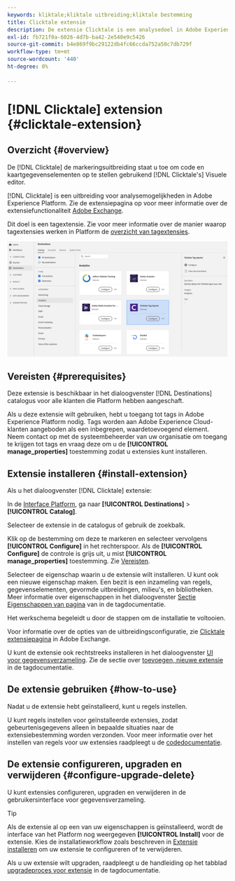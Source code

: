 ```yaml
---
keywords: kliktale;kliktale uitbreiding;kliktale bestemming
title: Clicktale extensie
description: De extensie Clicktale is een analysedoel in Adobe Experience Platform. Voor meer informatie over de uitbreidingsfunctionaliteit, zie de uitbreidingspagina op de Uitwisseling van Adobe.
exl-id: fb721f0a-6026-4d7b-ba42-2e540e9c5426
source-git-commit: b4e869f9bc29122db4fc66ccda752a50c7db729f
workflow-type: tm+mt
source-wordcount: '440'
ht-degree: 0%

---
```


# [!DNL Clicktale] extension {#clicktale-extension}

## Overzicht {#overview}

De [!DNL Clicktale] de markeringsuitbreiding staat u toe om code en kaartgegevenselementen op te stellen gebruikend [!DNL Clicktale's] Visuele editor.

[!DNL Clicktale] is een uitbreiding voor analysemogelijkheden in Adobe Experience Platform. Zie de extensiepagina op voor meer informatie over de extensiefunctionaliteit [Adobe Exchange](https://exchange.adobe.com/experiencecloud.details.100082.html).

Dit doel is een tagextensie. Zie voor meer informatie over de manier waarop tagextensies werken in Platform de [overzicht van tagextensies](../launch-extensions/overview.md).

![Clicktale extensie](../../assets/catalog/analytics/clicktale/catalog.png)

## Vereisten {#prerequisites}

Deze extensie is beschikbaar in het dialoogvenster [!DNL Destinations] catalogus voor alle klanten die Platform hebben aangeschaft.

Als u deze extensie wilt gebruiken, hebt u toegang tot tags in Adobe Experience Platform nodig. Tags worden aan Adobe Experience Cloud-klanten aangeboden als een inbegrepen, waardetoevoegend element. Neem contact op met de systeembeheerder van uw organisatie om toegang te krijgen tot tags en vraag deze om u de **[!UICONTROL manage_properties]** toestemming zodat u extensies kunt installeren.

## Extensie installeren {#install-extension}

Als u het dialoogvenster [!DNL Clicktale] extensie:

In de [Interface Platform](https://platform.adobe.com/), ga naar **[!UICONTROL Destinations]** > **[!UICONTROL Catalog]**.

Selecteer de extensie in de catalogus of gebruik de zoekbalk.

Klik op de bestemming om deze te markeren en selecteer vervolgens **[!UICONTROL Configure]** in het rechterspoor. Als de **[!UICONTROL Configure]** de controle is grijs uit, u mist **[!UICONTROL manage_properties]** toestemming. Zie [Vereisten](#prerequisites).

Selecteer de eigenschap waarin u de extensie wilt installeren. U kunt ook een nieuwe eigenschap maken. Een bezit is een inzameling van regels, gegevenselementen, gevormde uitbreidingen, milieu&#39;s, en bibliotheken. Meer informatie over eigenschappen in het dialoogvenster [Sectie Eigenschappen van pagina](../../../tags/ui/administration/companies-and-properties.md#properties-page) van in de tagdocumentatie.

Het werkschema begeleidt u door de stappen om de installatie te voltooien.

Voor informatie over de opties van de uitbreidingsconfiguratie, zie [Clicktale extensiepagina](https://exchange.adobe.com/experiencecloud.details.100082.html) in Adobe Exchange.

U kunt de extensie ook rechtstreeks installeren in het dialoogvenster [UI voor gegevensverzameling](https://experience.adobe.com/#/data-collection/). Zie de sectie over [toevoegen, nieuwe extensie](../../../tags/ui/managing-resources/extensions/overview.md#add-a-new-extension) in de tagdocumentatie.

## De extensie gebruiken {#how-to-use}

Nadat u de extensie hebt geïnstalleerd, kunt u regels instellen.

U kunt regels instellen voor geïnstalleerde extensies, zodat gebeurtenisgegevens alleen in bepaalde situaties naar de extensiebestemming worden verzonden. Voor meer informatie over het instellen van regels voor uw extensies raadpleegt u de [codedocumentatie](../../../tags/ui/managing-resources/rules.md).

## De extensie configureren, upgraden en verwijderen {#configure-upgrade-delete}

U kunt extensies configureren, upgraden en verwijderen in de gebruikersinterface voor gegevensverzameling.

>[!TIP]
>
>Als de extensie al op een van uw eigenschappen is geïnstalleerd, wordt de interface van het Platform nog weergegeven **[!UICONTROL Install]** voor de extensie. Kies de installatieworkflow zoals beschreven in [Extensie installeren](#install-extension) om uw extensie te configureren of te verwijderen.

Als u uw extensie wilt upgraden, raadpleegt u de handleiding op het tabblad [upgradeproces voor extensie](../../../tags/ui/managing-resources/extensions/extension-upgrade.md) in de tagdocumentatie.
